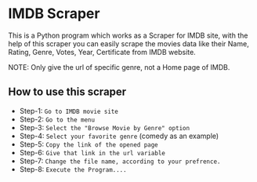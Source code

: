 # IMDB Scraper

This is a Python program which works as a Scraper for IMDB site, with the help of this scraper you can easily scrape the movies data like their Name, Rating, Genre, Votes, Year, Certificate from IMDB website.

NOTE: Only give the url of specific genre, not a Home page of IMDB.




## How to use this scraper

 -  Step-1: `Go to IMDB movie site`
 -  Step-2: `Go to the menu` 
 -  Step-3: `Select the "Browse Movie by Genre" option`
 -  Step-4: `Select your favorite genre` (comedy as an example)
 -  Step-5: `Copy the link of the opened page`
 -  Step-6: `Give that link in the url variable`
 -  Step-7: `Change the file name, according to your prefrence.`
 -  Step-8: `Execute the Program....`
